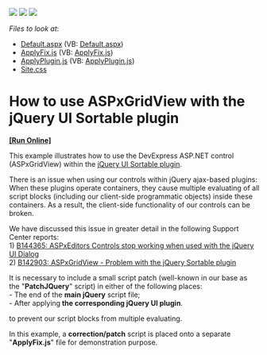 <!-- default badges list -->
![](https://img.shields.io/endpoint?url=https://codecentral.devexpress.com/api/v1/VersionRange/128543475/11.2.8%2B)
[![](https://img.shields.io/badge/Open_in_DevExpress_Support_Center-FF7200?style=flat-square&logo=DevExpress&logoColor=white)](https://supportcenter.devexpress.com/ticket/details/E3836)
[![](https://img.shields.io/badge/📖_How_to_use_DevExpress_Examples-e9f6fc?style=flat-square)](https://docs.devexpress.com/GeneralInformation/403183)
<!-- default badges end -->
<!-- default file list -->
*Files to look at*:

* [Default.aspx](./CS/WebSite/Default.aspx) (VB: [Default.aspx](./VB/WebSite/Default.aspx))
* [ApplyFix.js](./CS/WebSite/Scripts/ApplyFix.js) (VB: [ApplyFix.js](./VB/WebSite/Scripts/ApplyFix.js))
* [ApplyPlugin.js](./CS/WebSite/Scripts/ApplyPlugin.js) (VB: [ApplyPlugin.js](./VB/WebSite/Scripts/ApplyPlugin.js))
* [Site.css](./CS/WebSite/Styles/Site.css)
<!-- default file list end -->
# How to use ASPxGridView with the jQuery UI Sortable plugin
<!-- run online -->
**[[Run Online]](https://codecentral.devexpress.com/e3836)**
<!-- run online end -->


<p>This example illustrates how to use the DevExpress ASP.NET control (ASPxGridView) within the <a href="http://jqueryui.com/demos/sortable/"><u>jQuery UI Sortable plugin</u></a>.</p><p>There is an issue when using our controls within jQuery ajax-based plugins:<br />
When these plugins operate containers, they cause multiple evaluating of all script blocks (including our client-side programmatic objects) inside these containers. As a result, the client-side functionality of our controls can be broken.</p><p>We have discussed this issue in greater detail in the following Support Center reports:<br />
1) <a href="https://www.devexpress.com/Support/Center/p/B144365">B144365: ASPxEditors Controls stop working when used with the jQuery UI Dialog</a><br />
2) <a href="https://www.devexpress.com/Support/Center/p/B142903">B142903: ASPxGridView - Problem with the jQuery Sortable plugin</a></p><p>It is necessary to include a small script patch (well-known in our base as the "<strong>PatchJQuery</strong>" script) in either of the following places:<br />
- The end of the <strong>main jQuery</strong> script file;<br />
- After applying<strong> the corresponding jQuery UI plugin</strong>.</p><p>to prevent our script blocks from multiple evaluating.</p><p>In this example, a <strong>correction/patch</strong> script is placed onto a separate "<strong>ApplyFix.js</strong>" file for demonstration purpose.</p>

<br/>


